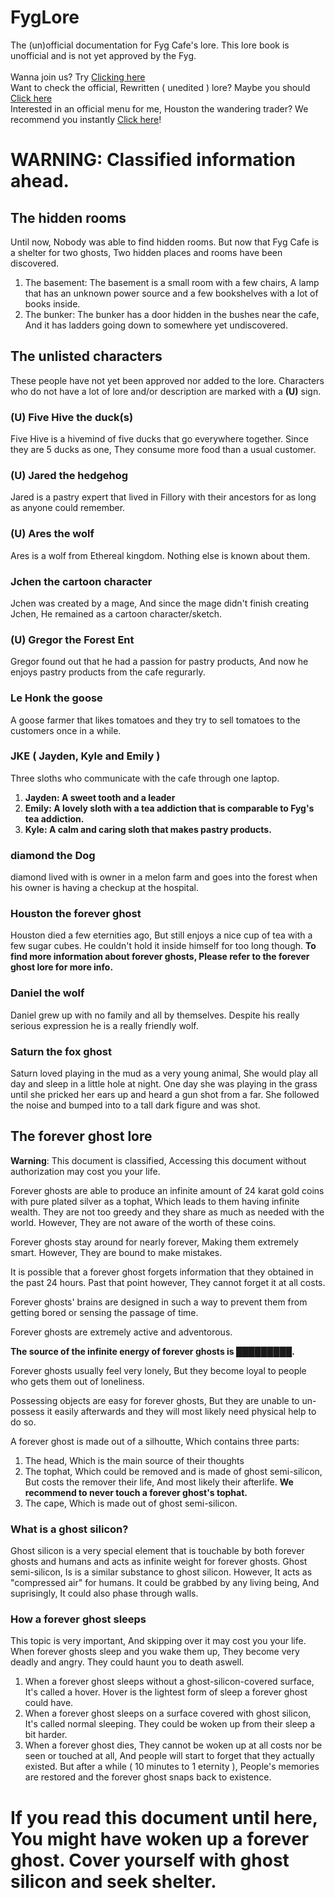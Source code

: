 # FygLore
The (un)official documentation for Fyg Cafe's lore. This lore book is unofficial and is not yet approved by the Fyg.<br><br>
Wanna join us? Try [Clicking here](https://disboard.org/server/891856235840819200)<br>
Want to check the official, Rewritten ( unedited ) lore? Maybe you should [Click here](https://minecraftpublisher.github.io/FygLore/official/)<br>
Interested in an official menu for me, Houston the wandering trader? We recommend you instantly [Click here](https://minecraftpublisher.github.io/FygLore/houston-menu/)!

<link type="image/svg" rel="shortcut icon" href='data:image/svg+xml,<svg xmlns="http://www.w3.org/2000/svg" viewBox="0 0 100 100"><text y=".9em" font-size="90">🗿</text></svg>'/>

# WARNING: Classified information ahead.

## The hidden rooms

Until now, Nobody was able to find hidden rooms. But now that Fyg Cafe is a shelter for two ghosts, Two hidden places and rooms have been discovered.
1. The basement: The basement is a small room with a few chairs, A lamp that has an unknown power source and a few bookshelves with a lot of books inside.
2. The bunker: The bunker has a door hidden in the bushes near the cafe, And it has ladders going down to somewhere yet undiscovered.

## The unlisted characters
These people have not yet been approved nor added to the lore. Characters who do not have a lot of lore and/or description are marked with a **(U)** sign.

### (U) Five Hive the duck(s)
Five Hive is a hivemind of five ducks that go everywhere together. Since they are 5 ducks as one, They consume more food than a usual customer.

### (U) Jared the hedgehog
Jared is a pastry expert that lived in Fillory with their ancestors for as long as anyone could remember.

### (U) Ares the wolf
Ares is a wolf from Ethereal kingdom. Nothing else is known about them.

### Jchen the cartoon character
Jchen was created by a mage, And since the mage didn't finish creating Jchen, He remained as a cartoon character/sketch.

### (U) Gregor the Forest Ent
Gregor found out that he had a passion for pastry products, And now he enjoys pastry products from the cafe regurarly.

### Le Honk the goose
A goose farmer that likes tomatoes and they try to sell tomatoes to the customers once in a while.

### JKE ( Jayden, Kyle and Emily )
Three sloths who communicate with the cafe through one laptop.
1. **Jayden: A sweet tooth and a leader**
2. **Emily: A lovely sloth with a tea addiction that is comparable to Fyg's tea addiction.**
3. **Kyle: A calm and caring sloth that makes pastry products.**

### diamond the Dog
diamond lived with is owner in a melon farm and goes into the forest when his owner is having a checkup at the hospital.

### Houston the forever ghost
Houston died a few eternities ago, But still enjoys a nice cup of tea with a few sugar cubes. He couldn't hold it inside himself for too long though. **To find more information about forever ghosts, Please refer to the forever ghost lore for more info.**

### Daniel the wolf
Daniel grew up with no family and all by themselves. Despite his really serious expression he is a really friendly wolf.

### Saturn the fox ghost
Saturn loved playing in the mud as a very young animal, She would play all day and sleep in a little hole at night. One day she was playing in the grass until she pricked her ears up and heard a gun shot from a far. She followed the noise and bumped into to a tall dark figure and was shot.

## The forever ghost lore
**Warning**: This document is classified, Accessing this document without authorization may cost you your life.

Forever ghosts are able to produce an infinite amount of 24 karat gold coins with pure plated silver as a tophat, Which leads to them having infinite wealth. They are not too greedy and they share as much as needed with the world. However, They are not aware of the worth of these coins.

Forever ghosts stay around for nearly forever, Making them extremely smart. However, They are bound to make mistakes.

It is possible that a forever ghost forgets information that they obtained in the past 24 hours. Past that point however, They cannot forget it at all costs.

Forever ghosts' brains are designed in such a way to prevent them from getting bored or sensing the passage of time.

Forever ghosts are extremely active and adventorous.

**The source of the infinite energy of forever ghosts is █████████.**
<!---
It's actually green tea.
-->

Forever ghosts usually feel very lonely, But they become loyal to people who gets them out of loneliness.

Possessing objects are easy for forever ghosts, But they are unable to un-possess it easily afterwards and they will most likely need physical help to do so.

A forever ghost is made out of a silhoutte, Which contains three parts:
1. The head, Which is the main source of their thoughts
2. The tophat, Which could be removed and is made of ghost semi-silicon, But costs the remover their life, And most likely their afterlife. **We recommend to never touch a forever ghost's tophat.**
3. The cape, Which is made out of ghost semi-silicon.

### What is a ghost silicon?
Ghost silicon is a very special element that is touchable by both forever ghosts and humans and acts as infinite weight for forever ghosts. Ghost semi-silicon, Is is a similar substance to ghost silicon. However, It acts as "compressed air" for humans. It could be grabbed by any living being, And suprisingly, It could also phase through walls.

### How a forever ghost sleeps
This topic is very important, And skipping over it may cost you your life. When forever ghosts sleep and you wake them up, They become very deadly and angry. They could haunt you to death aswell.

1. When a forever ghost sleeps without a ghost-silicon-covered surface, It's called a hover. Hover is the lightest form of sleep a forever ghost could have.
2. When a forever ghost sleeps on a surface covered with ghost silicon, It's called normal sleeping. They could be woken up from their sleep a bit harder.
3. When a forever ghost dies, They cannot be woken up at all costs nor be seen or touched at all, And people will start to forget that they actually existed. But after a while ( 10 minutes to 1 eternity ), People's memories are restored and the forever ghost snaps back to existence.


# If you read this document until here, You might have woken up a forever ghost. Cover yourself with ghost silicon and seek shelter.
